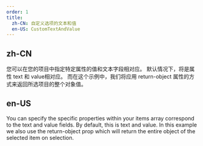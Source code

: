 ```yaml
---
order: 1
title:
  zh-CN: 自定义选项的文本和值
  en-US: CustomTextAndValue
---
```


## zh-CN

您可以在您的项目中指定特定属性的值和文本字段相对应。 默认情况下，将是属性 text 和 value相对应。 而在这个示例中，我们将应用 return-object 属性的方式来返回所选项目的整个对象值。

## en-US

You can specify the specific properties within your items array correspond to the text and value fields. 
By default, this is text and value. In this example we also use the return-object prop which will return the entire object of the selected item on selection.
